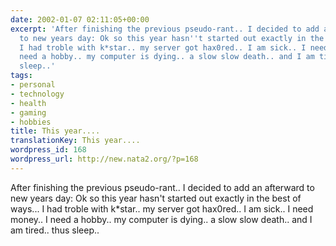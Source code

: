 ```yaml
---
date: 2002-01-07 02:11:05+00:00
excerpt: 'After finishing the previous pseudo-rant.. I decided to add an afterward
  to new years day: Ok so this year hasn''t started out exactly in the best of ways...
  I had troble with k*star.. my server got hax0red.. I am sick.. I need money.. I
  need a hobby.. my computer is dying.. a slow slow death.. and I am tired.. thus
  sleep..'
tags:
- personal
- technology
- health
- gaming
- hobbies
title: This year....
translationKey: This year....
wordpress_id: 168
wordpress_url: http://new.nata2.org/?p=168
---
```


After finishing the previous pseudo-rant.. I decided to add an afterward to new years day: Ok so this year hasn't started out exactly in the best of ways... I had troble with k*star.. my server got hax0red.. I am sick.. I need money.. I need a hobby.. my computer is dying.. a slow slow death.. and I am tired.. thus sleep..